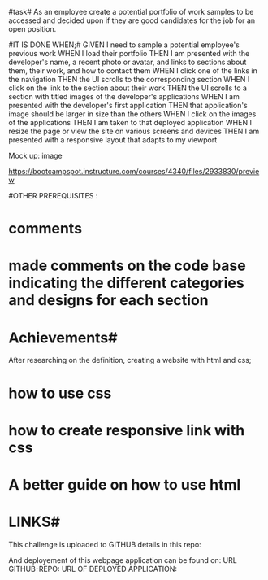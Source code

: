#task#
As an employee create a potential portfolio of work samples to be accessed and decided upon if they are good candidates for the job for an open position. 


#IT IS DONE WHEN;#
GIVEN I need to sample a potential employee's previous work
WHEN I load their portfolio
THEN I am presented with the developer's name, a recent photo or avatar, and links to sections about them, their work, and how to contact them
WHEN I click one of the links in the navigation
THEN the UI scrolls to the corresponding section
WHEN I click on the link to the section about their work
THEN the UI scrolls to a section with titled images of the developer's applications
WHEN I am presented with the developer's first application
THEN that application's image should be larger in size than the others
WHEN I click on the images of the applications
THEN I am taken to that deployed application
WHEN I resize the page or view the site on various screens and devices
THEN I am presented with a responsive layout that adapts to my viewport

Mock up: image 

https://bootcampspot.instructure.com/courses/4340/files/2933830/preview



#OTHER PREREQUISITES :



# comments
# made comments on the code base  indicating the different  categories and designs for each section 




# Achievements# 
After researching on the definition, creating a website with html and css; 
# how to use css
#  how to create responsive link with css 
# A better guide on how to use html

# LINKS# 
This challenge is uploaded to GITHUB details in this repo:

And deployement of this webpage application can be found on:
URL GITHUB-REPO:
URL OF DEPLOYED APPLICATION:
